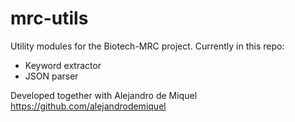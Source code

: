 # mrc-utils

Utility modules for the Biotech-MRC project.  Currently in this repo:

- Keyword extractor
- JSON parser 

Developed together with Alejandro de Miquel https://github.com/alejandrodemiquel
